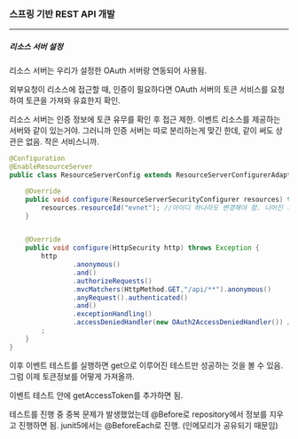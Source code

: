 <h3>스프링 기반 REST API 개발</h3>
<hr/>
<h5>리소스 서버 설정</h5>

리소스 서버는 우리가 설정한 OAuth 서버랑 연동되어 사용됨.

외부요청이 리소스에 접근할 때, 인증이 필요하다면 OAuth 서버의 토큰 서비스를 요청하여 토큰을 가져와 유효한지 확인. 

리소스 서버는 인증 정보에 토큰 유무를 확인 후 접근 제한. 이벤트 리소스를 제공하는 서버와 같이 있는거야. 그러니까 인증 서버는 따로 분리하는게 맞긴 한데, 같이 써도 상관은 없음. 작은 서비스니까.

```java
@Configuration
@EnableResourceServer
public class ResourceServerConfig extends ResourceServerConfigurerAdapter {

    @Override
    public void configure(ResourceServerSecurityConfigurer resources) throws Exception {
        resources.resourceId("evnet"); //아이디 하나라도 변경해야 함. 나머진 기본 설정.
    }


    @Override
    public void configure(HttpSecurity http) throws Exception {
        http
                .anonymous()
                .and()
                .authorizeRequests()
                .mvcMatchers(HttpMethod.GET,"/api/**").anonymous()
                .anyRequest().authenticated()
                .and()
                .exceptionHandling()
                .accessDeniedHandler(new OAuth2AccessDeniedHandler()) //예외가 발생한다는건 인증 잘못, 권한없을 때. 그중 권한 없을 때 사용한다는 의미.
        ;
    }
}
```

이후 이벤트 테스트를 실행하면 get으로 이루어진 테스트만 성공하는 것을 볼 수 있음. 그럼 이제 토큰정보를 어떻게 가져올까.

이벤트 테스트 안에 getAccessToken를 추가하면 됨.

테스트를 진행 중 중복 문제가 발생했었는데 @Before로 repository에서 정보를 지우고 진행하면 됨. junit5에서는 @BeforeEach로 진행. (인메모리가 공유되기 때문임)


